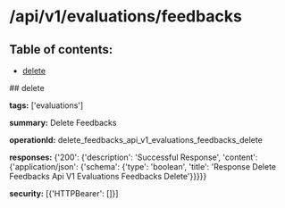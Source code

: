 # /api/v1/evaluations/feedbacks

## Table of contents:
- [delete](#delete)

<a name="delete" />
## delete

**tags:** ['evaluations']

**summary:** Delete Feedbacks

**operationId:** delete_feedbacks_api_v1_evaluations_feedbacks_delete

**responses:** {'200': {'description': 'Successful Response', 'content': {'application/json': {'schema': {'type': 'boolean', 'title': 'Response Delete Feedbacks Api V1 Evaluations Feedbacks Delete'}}}}}

**security:** [{'HTTPBearer': []}]

